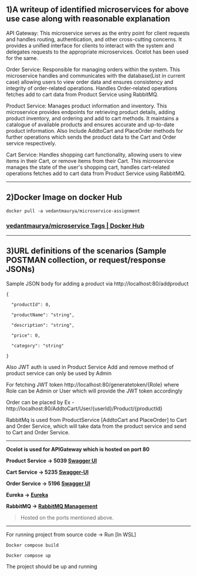 
## 1)A writeup of identified microservices for above use case along with reasonable explanation  

 
API Gateway: This microservice serves as the entry point for client requests and handles routing, authentication, and other cross-cutting concerns. It provides a unified interface for clients to interact with the system and delegates requests to the appropriate microservices. Ocelot has been used for the same. 

Order Service: Responsible for managing orders within the system. This microservice handles and communicates with the database(List in current case) allowing users to view order data and ensures consistency and integrity of order-related operations. Handles Order-related operations fetches add to cart data from Product Service using RabbitMQ.  

Product Service: Manages product information and inventory. This microservice provides endpoints for retrieving product details, adding product inventory, and ordering and add to cart methods. It maintains a catalogue of available products and ensures accurate and up-to-date product information. Also Include AddtoCart and PlaceOrder methods for further operations which sends the product data to the Cart and Order service respectively. 

Cart Service: Handles shopping cart functionality, allowing users to view items in their Cart, or remove items from their Cart. This microservice manages the state of the user's shopping cart, handles cart-related operations fetches add to cart data from Product Service using RabbitMQ. 


--- 
## 2)Docker Image on docker Hub 


`docker pull -a vedantmaurya/microservice-assignment`

### [vedantmaurya/microservice Tags | Docker Hub](https://hub.docker.com/r/vedantmaurya/microservice-assignment/tags) 


---

## 3)URL definitions of the scenarios (Sample POSTMAN collection, or request/response JSONs)  

 

Sample JSON body for adding a product via http://localhost:80/addproduct  
```
{ 

  "productId": 0, 

  "productName": "string", 

  "description": "string", 

  "price": 0, 

  "category": "string" 

} 
```


Also JWT auth is used in Product Service Add and remove method of product service can only be used by Admin 

For fetching JWT token http://localhost:80/generatetoken/{Role}  where Role can be Admin or User which will provide the JWT token accordingly  

Order can be placed by Ex - http://localhost:80/AddtoCart/User/{userId}/Product/{productId}  

RabbitMq is used from ProductService [AddtoCart and PlaceOrder] to Cart and Order Service, which will take data from the product service and send to Cart and Order Service. 


---
**Ocelot is used for APIGateway which is hosted on port 80** 

**Product Service -> 5039 [Swagger UI](http://localhost:5039/swagger/index.html)** 

**Cart Service -> 5235 [Swagger-UI](http://localhost:5235/swagger/index.html)**

**Order Service -> 5196 [Swagger UI](http://localhost:5196/swagger/index.html)**

**Eureka -> [Eureka](http://localhost:8761/)**

**RabbitMQ -> [RabbitMQ Management](http://localhost:15672/#/)** 

 

> Hosted on the ports mentioned above. 
---
 

For running project from source code -> Run [In WSL] 

```
Docker compose build  

Docker compose up  
```

The project should be up and running 

 

 
